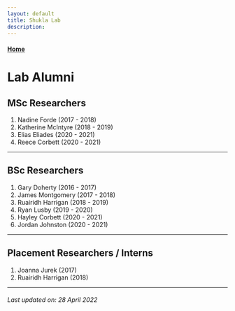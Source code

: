 ```yaml
---
layout: default
title: Shukla Lab
description:
---
```


#### [Home](https://shuklalab.github.io/)

# Lab Alumni

## MSc Researchers
1. Nadine Forde (2017 - 2018)
1. Katherine McIntyre (2018 - 2019)
1. Elias Eliades (2020 - 2021)
1. Reece Corbett (2020 - 2021)

* * *

## BSc Researchers
1. Gary Doherty (2016 - 2017)
2. James Montgomery (2017 - 2018)
3. Ruairidh Harrigan (2018 - 2019)
4. Ryan Lusby (2019 - 2020)
5. Hayley Corbett (2020 - 2021)
6. Jordan Johnston (2020 - 2021)

* * *

## Placement Researchers / Interns
1. Joanna Jurek (2017)
2. Ruairidh Harrigan (2018)

***

###### _Last updated on: 28 April 2022_
